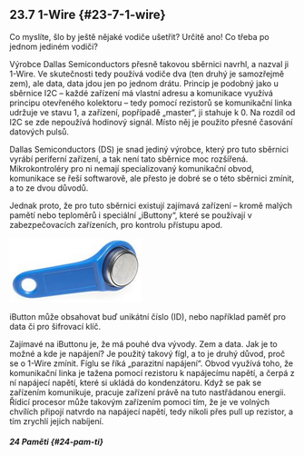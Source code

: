 ## 23.7 1-Wire {#23-7-1-wire}

Co myslíte, šlo by ještě nějaké vodiče ušetřit? Určitě ano! Co třeba po jednom jediném vodiči?

Výrobce Dallas Semiconductors přesně takovou sběrnici navrhl, a nazval ji 1-Wire. Ve skutečnosti tedy používá vodiče dva (ten druhý je samozřejmě zem), ale data, data jdou jen po jednom drátu. Princip je podobný jako u sběrnice I2C – každé zařízení má vlastní adresu a komunikace využívá principu otevřeného kolektoru – tedy pomocí rezistorů se komunikační linka udržuje ve stavu 1, a zařízení, popřípadě „master“, ji stahuje k 0\. Na rozdíl od I2C se zde nepoužívá hodinový signál. Místo něj je použito přesné časování datových pulsů.

Dallas Semiconductors (DS) je snad jediný výrobce, který pro tuto sběrnici vyrábí periferní zařízení, a tak není tato sběrnice moc rozšířená. Mikrokontroléry pro ni nemají specializovaný komunikační obvod, komunikace se řeší softwarově, ale přesto je dobré se o této sběrnici zmínit, a to ze dvou důvodů.

Jednak proto, že pro tuto sběrnici existují zajímavá zařízení – kromě malých pamětí nebo teploměrů i speciální „iButtony“, které se používají v zabezpečovacích zařízeních, pro kontrolu přístupu apod.

![294-1.jpeg](../images/00261.jpeg)

iButton může obsahovat buď unikátní číslo (ID), nebo například paměť pro data či pro šifrovací klíč.

Zajímavé na iButtonu je, že má pouhé dva vývody. Zem a data. Jak je to možné a kde je napájení? Je použitý takový fígl, a to je druhý důvod, proč se o 1-Wire zmínit. Fíglu se říká „parazitní napájení“. Obvod využívá toho, že komunikační linka je tažena pomocí rezistoru k napájecímu napětí, a čerpá z ní napájecí napětí, které si ukládá do kondenzátoru. Když se pak se zařízením komunikuje, pracuje zařízení právě na tuto nastřádanou energii. Řídicí procesor může takovým zařízením pomoci tím, že je ve volných chvílích připojí natvrdo na napájecí napětí, tedy nikoli přes pull up rezistor, a tím zrychlí jejich nabíjení.

##### 24 Paměti {#24-pam-ti}
